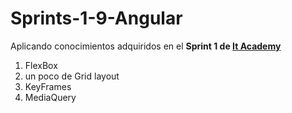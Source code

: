 # Sprints-1-9-Angular
Aplicando conocimientos adquiridos en el __Sprint 1 de [It Academy](https://www.barcelonactiva.cat/es/itacademy)__
1. FlexBox
2. un poco de Grid layout
3. KeyFrames
4. MediaQuery 
